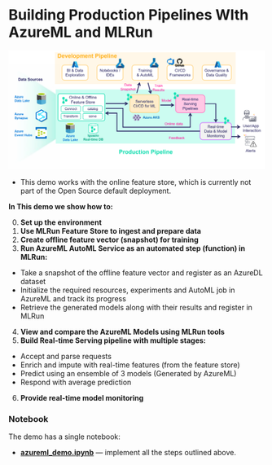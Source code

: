 # Building Production Pipelines WIth AzureML and MLRun

<img src="./azure-mlrun.png" alt="MLRun-in-azure" width="1000"/>

- This demo works with the online feature store, which is currently not part of the Open Source default deployment.

**In This demo we show how to:**

0. **Set up the environment**
1. **Use MLRun Feature Store to ingest and prepare data**
2. **Create offline feature vector (snapshot) for training**
3. **Run AzureML AutoML Service as an automated step (function) in MLRun:**
  * Take a snapshot of the offline feature vector and register as an AzureDL dataset
  * Initialize the required resources, experiments and AutoML job in AzureML and track its progress
  * Retrieve the generated models along with their results and register in MLRun
4. **View and compare the AzureML Models using MLRun tools**
5. **Build Real-time Serving pipeline with multiple stages:**
  * Accept and parse requests
  * Enrich and impute with real-time features (from the feature store)
  * Predict using an ensemble of 3 models (Generated by AzureML)
  * Respond with average prediction
6. **Provide real-time model monitoring**

<a id="notebooks"></a>
### Notebook

The demo has a single notebook:

- [**azureml_demo.ipynb**](azureml_demo.ipynb) &mdash; implement all the steps outlined above.